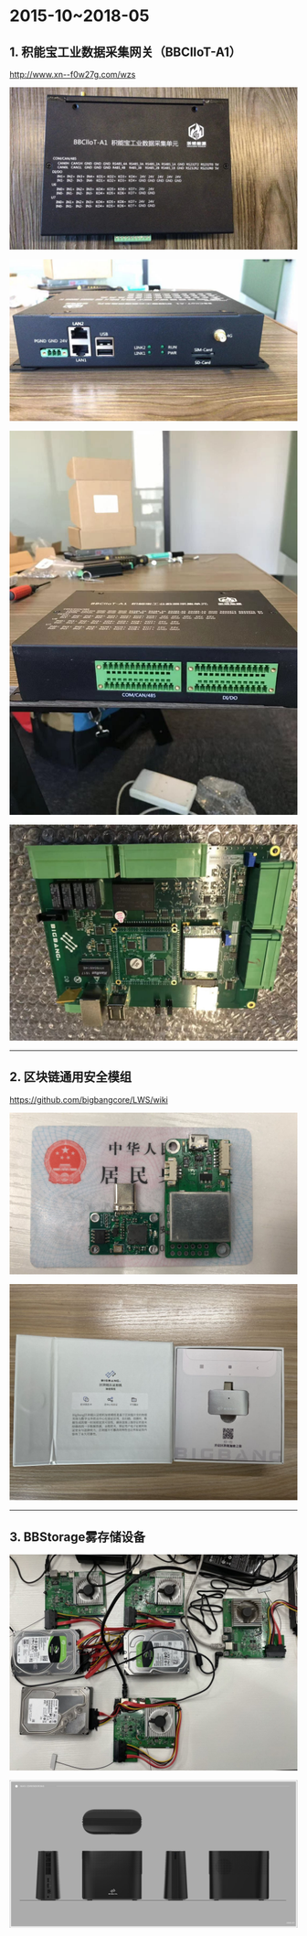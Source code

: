 # 2015-10~2018-05



## 1. 积能宝工业数据采集网关（BBCIIoT-A1）

http://www.xn--f0w27g.com/wzs

![](picture/微信图片_20210319084138.jpg)

![](picture/微信图片_20210319084146.jpg)

![](picture/微信图片_20210319084157.jpg)

![](picture/微信图片_20210319084206.jpg)

------

## 2. 区块链通用安全模组

https://github.com/bigbangcore/LWS/wiki

![](picture/微信图片_20210319090048.jpg)

![](picture/微信图片_20210319090052.jpg)

------

## 3. BBStorage雾存储设备

![](picture/微信图片_20210319093522.jpg)

![](picture/微信图片_20210319093528.jpg)

